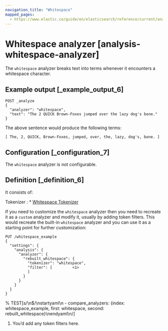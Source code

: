 ```yaml
---
navigation_title: "Whitespace"
mapped_pages:
  - https://www.elastic.co/guide/en/elasticsearch/reference/current/analysis-whitespace-analyzer.html
---
```


# Whitespace analyzer [analysis-whitespace-analyzer]


The `whitespace` analyzer breaks text into terms whenever it encounters a whitespace character.


## Example output [_example_output_6]

```console
POST _analyze
{
  "analyzer": "whitespace",
  "text": "The 2 QUICK Brown-Foxes jumped over the lazy dog's bone."
}
```

The above sentence would produce the following terms:

```text
[ The, 2, QUICK, Brown-Foxes, jumped, over, the, lazy, dog's, bone. ]
```


## Configuration [_configuration_7]

The `whitespace` analyzer is not configurable.


## Definition [_definition_6]

It consists of:

Tokenizer
:   * [Whitespace Tokenizer](/reference/data-analysis/text-analysis/analysis-whitespace-tokenizer.md)


If you need to customize the `whitespace` analyzer then you need to recreate it as a `custom` analyzer and modify it, usually by adding token filters. This would recreate the built-in `whitespace` analyzer and you can use it as a starting point for further customization:

```console
PUT /whitespace_example
{
  "settings": {
    "analysis": {
      "analyzer": {
        "rebuilt_whitespace": {
          "tokenizer": "whitespace",
          "filter": [         <1>
          ]
        }
      }
    }
  }
}
```
% TEST[s/\n$/\nstartyaml\n  - compare_analyzers: {index: whitespace_example, first: whitespace, second: rebuilt_whitespace}\nendyaml\n/]

1. You’d add any token filters here.


